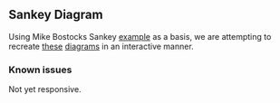 ## Sankey Diagram

Using Mike Bostocks Sankey [example](http://bost.ocks.org/mike/sankey/) as a basis, we are attempting to recreate [these](http://www2.eere.energy.gov/manufacturing/resources/sankey_chemicals.html) [diagrams](https://flowcharts.llnl.gov/content/energy/energy_archive/energy_flow_2012/2012new2012newUSEnergy.png) in an interactive manner.

### Known issues

Not yet responsive.